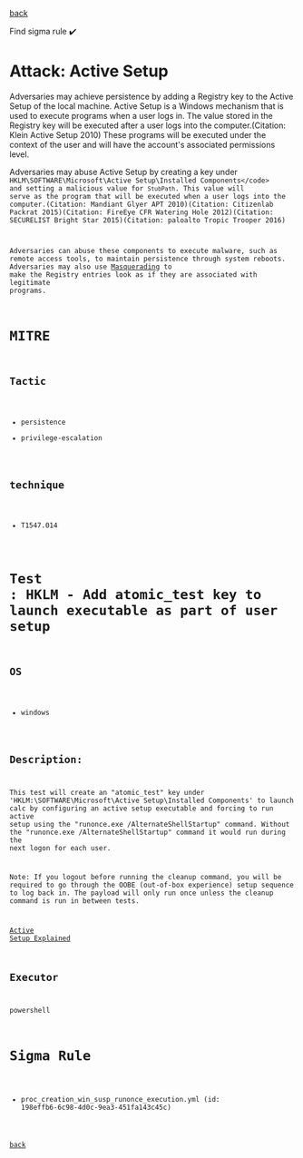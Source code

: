 
[back](../index.md)

Find sigma rule :heavy_check_mark: 

# Attack: Active Setup 

Adversaries may achieve persistence by adding a Registry key to the Active Setup of the local machine. Active Setup is a Windows mechanism that is used to execute programs when a user logs in. The value stored in the Registry key will be executed after a user logs into the computer.(Citation: Klein Active Setup 2010) These programs will be executed under the context of the user and will have the account's associated permissions level.

Adversaries may abuse Active Setup by creating a key under <code> HKLM\SOFTWARE\Microsoft\Active Setup\Installed Components\</code> and setting a malicious value for <code>StubPath</code>. This value will serve as the program that will be executed when a user logs into the computer.(Citation: Mandiant Glyer APT 2010)(Citation: Citizenlab Packrat 2015)(Citation: FireEye CFR Watering Hole 2012)(Citation: SECURELIST Bright Star 2015)(Citation: paloalto Tropic Trooper 2016)

Adversaries can abuse these components to execute malware, such as remote access tools, to maintain persistence through system reboots. Adversaries may also use [Masquerading](https://attack.mitre.org/techniques/T1036) to make the Registry entries look as if they are associated with legitimate programs.

# MITRE
## Tactic
  - persistence
  - privilege-escalation


## technique
  - T1547.014


# Test : HKLM - Add atomic_test key to launch executable as part of user setup
## OS
  - windows


## Description:
This test will create an "atomic_test" key under 'HKLM:\SOFTWARE\Microsoft\Active Setup\Installed Components' to launch calc by configuring an active setup executable and 
forcing to run active setup using the "runonce.exe /AlternateShellStartup" command. 
Without the "runonce.exe /AlternateShellStartup" command it would run during the next logon for each user.

Note: If you logout before running the cleanup command, you will be required to go through the OOBE (out-of-box experience) setup sequence to log back in. 
The payload will only run once unless the cleanup command is run in between tests.

[Active Setup Explained](https://helgeklein.com/blog/active-setup-explained/)


## Executor
powershell

# Sigma Rule
 - proc_creation_win_susp_runonce_execution.yml (id: 198effb6-6c98-4d0c-9ea3-451fa143c45c)



[back](../index.md)
